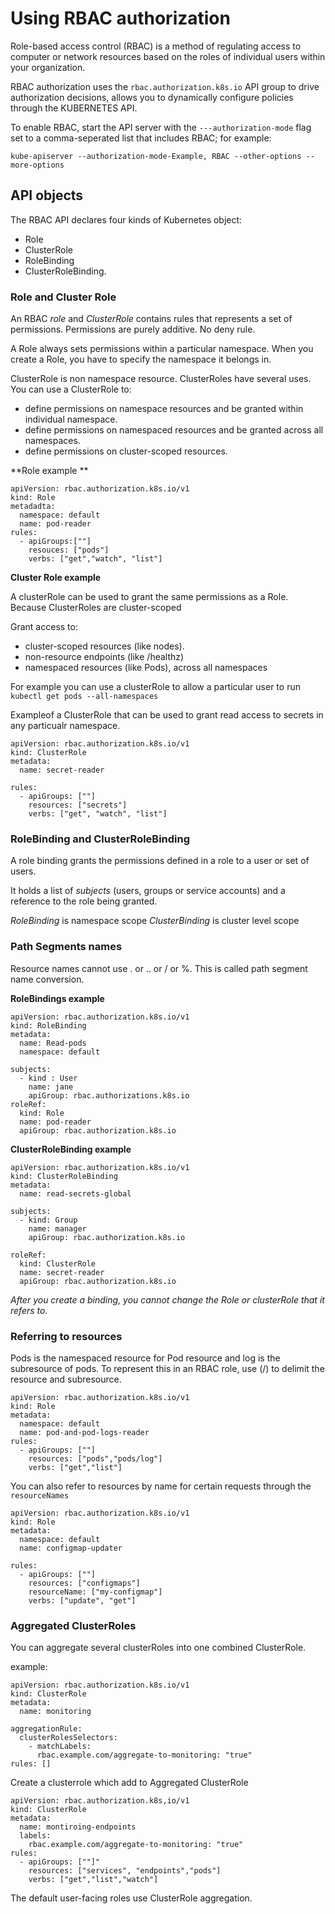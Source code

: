 # Using RBAC authorization

Role-based access control (RBAC) is a method of regulating access to computer or network resources based on the roles of individual users within your organization.

RBAC authorization uses the ``` rbac.authorization.k8s.io ``` API group to drive authorization decisions, allows you to dynamically configure policies through the KUBERNETES API.

To enable RBAC, start the API server with the ```---authorization-mode``` flag set to a comma-seperated list that includes RBAC; for example:

```
kube-apiserver --authorization-mode-Example, RBAC --other-options --more-options
```

## API objects

The RBAC API declares four kinds of Kubernetes object:

- Role
- ClusterRole
- RoleBinding
- ClusterRoleBinding.

### Role and Cluster Role

An RBAC *role* and *ClusterRole* contains rules that represents a set of permissions. Permissions are purely additive. No deny rule.

A Role always sets permissions within a particular namespace. When you create a Role, you have to specify the namespace it belongs in.

ClusterRole is non namespace resource. ClusterRoles have several uses. You can use a ClusterRole to:

- define permissions on namespace resources and be granted within individual namespace.
- define permissions on namespaced resources and be granted across all namespaces.
- define permissions on cluster-scoped resources.

**Role example **

```
apiVersion: rbac.authorization.k8s.io/v1
kind: Role
metadadta:
  namespace: default
  name: pod-reader
rules:
  - apiGroups:[""]
    resouces: ["pods"]
    verbs: ["get","watch", "list"]
```

**Cluster Role example**

A clusterRole can be used to grant the same permissions as a Role. Because ClusterRoles are cluster-scoped

Grant access to:

- cluster-scoped resources (like nodes).
- non-resource endpoints (like /healthz)
- namespaced resources (like Pods), across all namespaces

For example you can use a clusterRole to allow a particular user to run ```kubectl get pods --all-namespaces```

Exampleof a ClusterRole that can be used to grant read access to secrets in any particualr namespace.
```
apiVersion: rbac.authorization.k8s.io/v1
kind: ClusterRole
metadata:
  name: secret-reader

rules:
  - apiGroups: [""]
    resources: ["secrets"]
    verbs: ["get", "watch", "list"]
```

### RoleBinding and ClusterRoleBinding

A role binding grants the permissions defined in a role to a user or set of users. 

It holds a list of *subjects* (users, groups or service accounts) and a reference to the role being granted.

*RoleBinding* is namespace scope
*ClusterBinding* is cluster level scope

### Path Segments names

Resource names cannot use . or .. or / or %. This is called path segment name conversion.

**RoleBindings example**

```
apiVersion: rbac.authorization.k8s.io/v1
kind: RoleBinding
metadata:
  name: Read-pods
  namespace: default
  
subjects:
  - kind : User
    name: jane
    apiGroup: rbac.authorizations.k8s.io
roleRef:
  kind: Role
  name: pod-reader
  apiGroup: rbac.authorization.k8s.io
```

**ClusterRoleBinding example**

```
apiVersion: rbac.authorization.k8s.io/v1
kind: ClusterRoleBinding
metadata:
  name: read-secrets-global

subjects:
  - kind: Group
    name: manager
    apiGroup: rbac.authorization.k8s.io
    
roleRef:
  kind: ClusterRole
  name: secret-reader
  apiGroup: rbac.authorization.k8s.io
```

*After you create a binding, you cannot change the Role or clusterRole that it refers to.*

### Referring to resources

Pods is the namespaced resource for Pod resource and log is the subresource of pods. To represent this in an RBAC role, use (/) to delimit the resource and subresource.

```
apiVersion: rbac.authorization.k8s.io/v1
kind: Role
metadata:
  namespace: default
  name: pod-and-pod-logs-reader
rules:
  - apiGroups: [""]
    resources: ["pods","pods/log"]
    verbs: ["get","list"]
```

You can also refer to resources by name for certain requests through the ```resourceNames```

```
apiVersion: rbac.authorization.k8s.io/v1
kind: Role
metadata:
  namespace: default
  name: configmap-updater
  
rules:
  - apiGroups: [""]
    resources: ["configmaps"]
    resourceName: ["my-configmap"]
    verbs: ["update", "get"]
```

### Aggregated ClusterRoles

You can aggregate several clusterRoles into one combined ClusterRole.

example:

```
apiVersion: rbac.authorization.k8s.io/v1
kind: ClusterRole
metadata:
  name: monitoring

aggregationRule:
  clusterRolesSelectors:
    - matchLabels:
      rbac.example.com/aggregate-to-monitoring: "true"
rules: []
```

Create a clusterrole which add to Aggregated ClusterRole

```
apiVersion: rbac.authorization.k8s,io/v1
kind: ClusterRole
metadata:
  name: montiroing-endpoints
  labels:
    rbac.example.com/aggregate-to-monitoring: "true"
rules:
  - apiGroups: [""]"
    resources: ["services", "endpoints","pods"]
    verbs: ["get","list","watch"]
```

The default user-facing roles use ClusterRole aggregation. 